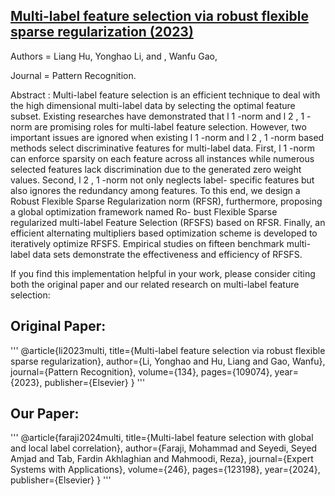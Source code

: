 ## [Multi-label feature selection via robust flexible sparse regularization (2023)](https://www.sciencedirect.com/science/article/abs/pii/S0031320322005544)

Authors = Liang Hu, Yonghao Li, and , Wanfu Gao,

Journal = Pattern Recognition.

Abstract :
Multi-label feature selection is an efficient technique to deal with the high dimensional multi-label data by selecting the optimal feature subset. Existing researches have demonstrated that l 1 -norm and l 2 , 1 - norm are 
promising roles for multi-label feature selection. However, two important issues are ignored when existing l 1 -norm and l 2 , 1 -norm based methods select discriminative features for multi-label data. First, l 1 -norm can 
enforce sparsity on each feature across all instances while numerous selected features lack discrimination due to the generated zero weight values. Second, l 2 , 1 -norm not only neglects label- specific features but also 
ignores the redundancy among features. To this end, we design a Robust Flexible Sparse Regularization norm (RFSR), furthermore, proposing a global optimization framework named Ro- bust Flexible Sparse regularized multi-label Feature Selection (RFSFS) based on RFSR. Finally, an efficient alternating multipliers based optimization scheme is developed to iteratively optimize RFSFS. Empirical studies on fifteen benchmark multi-label data sets 
demonstrate the effectiveness and efficiency of RFSFS.

If you find this implementation helpful in your work, please consider citing both the original paper and our related research on multi-label feature selection:

## Original Paper:

'''
@article{li2023multi,
  title={Multi-label feature selection via robust flexible sparse regularization},
  author={Li, Yonghao and Hu, Liang and Gao, Wanfu},
  journal={Pattern Recognition},
  volume={134},
  pages={109074},
  year={2023},
  publisher={Elsevier}
}
'''

## Our Paper:
'''
@article{faraji2024multi,
  title={Multi-label feature selection with global and local label correlation},
  author={Faraji, Mohammad and Seyedi, Seyed Amjad and Tab, Fardin Akhlaghian and Mahmoodi, Reza},
  journal={Expert Systems with Applications},
  volume={246},
  pages={123198},
  year={2024},
  publisher={Elsevier}
}
'''
